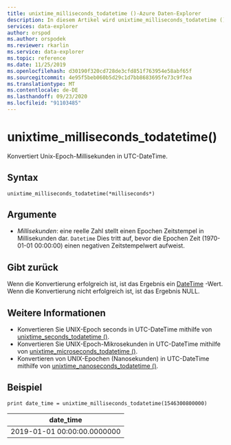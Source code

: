 ```yaml
---
title: unixtime_milliseconds_todatetime ()-Azure Daten-Explorer
description: In diesem Artikel wird unixtime_milliseconds_todatetime () in Azure Daten-Explorer beschrieben.
services: data-explorer
author: orspod
ms.author: orspodek
ms.reviewer: rkarlin
ms.service: data-explorer
ms.topic: reference
ms.date: 11/25/2019
ms.openlocfilehash: d30190f320cd728de3cfd851f763954e58abf65f
ms.sourcegitcommit: 4e95f5beb060b5d29c1d7bb8683695fe73c9f7ea
ms.translationtype: MT
ms.contentlocale: de-DE
ms.lasthandoff: 09/23/2020
ms.locfileid: "91103485"
---
```

# <a name="unixtime_milliseconds_todatetime"></a>unixtime_milliseconds_todatetime()

Konvertiert Unix-Epoch-Millisekunden in UTC-DateTime.

## <a name="syntax"></a>Syntax

`unixtime_milliseconds_todatetime(*milliseconds*)`

## <a name="arguments"></a>Argumente

* *Millisekunden*: eine reelle Zahl stellt einen Epochen Zeitstempel in Millisekunden dar. `Datetime` Dies tritt auf, bevor die Epochen Zeit (1970-01-01 00:00:00) einen negativen Zeitstempelwert aufweist.

## <a name="returns"></a>Gibt zurück

Wenn die Konvertierung erfolgreich ist, ist das Ergebnis ein [DateTime](./scalar-data-types/datetime.md) -Wert. Wenn die Konvertierung nicht erfolgreich ist, ist das Ergebnis NULL.

## <a name="see-also"></a>Weitere Informationen

* Konvertieren Sie UNIX-Epoch seconds in UTC-DateTime mithilfe von [unixtime_seconds_todatetime ()](unixtime-seconds-todatetimefunction.md).
* Konvertieren Sie UNIX-Epoch-Mikrosekunden in UTC-DateTime mithilfe von [unixtime_microseconds_todatetime ()](unixtime-microseconds-todatetimefunction.md).
* Konvertieren von UNIX-Epochen (Nanosekunden) in UTC-DateTime mithilfe von [unixtime_nanoseconds_todatetime ()](unixtime-nanoseconds-todatetimefunction.md).

## <a name="example"></a>Beispiel

<!-- csl: https://help.kusto.windows.net/Samples  -->
```kusto
print date_time = unixtime_milliseconds_todatetime(1546300800000)
```

|date_time|
|---|
|2019-01-01 00:00:00.0000000|

